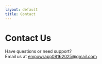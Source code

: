 ```yaml
---
layout: default
title: Contact
---
```


# Contact Us

Have questions or need support?  
Email us at [empowrapp08162025@gmail.com](mailto:empowrapp08162025@gmail.com)
